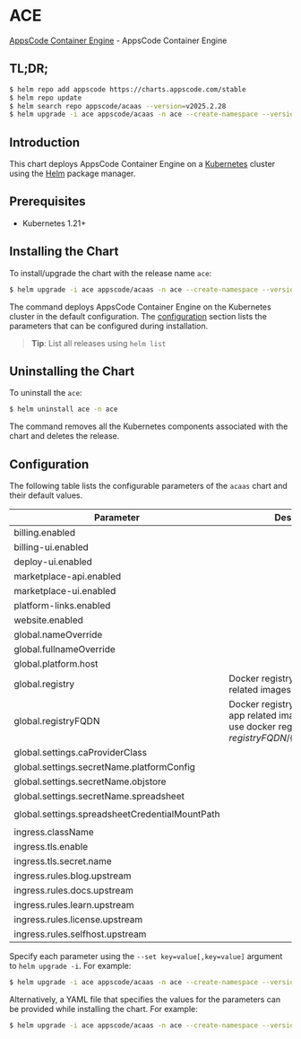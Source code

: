# ACE

[AppsCode Container Engine](https://github.com/appscode-cloud) - AppsCode Container Engine

## TL;DR;

```bash
$ helm repo add appscode https://charts.appscode.com/stable
$ helm repo update
$ helm search repo appscode/acaas --version=v2025.2.28
$ helm upgrade -i ace appscode/acaas -n ace --create-namespace --version=v2025.2.28
```

## Introduction

This chart deploys AppsCode Container Engine on a [Kubernetes](http://kubernetes.io) cluster using the [Helm](https://helm.sh) package manager.

## Prerequisites

- Kubernetes 1.21+

## Installing the Chart

To install/upgrade the chart with the release name `ace`:

```bash
$ helm upgrade -i ace appscode/acaas -n ace --create-namespace --version=v2025.2.28
```

The command deploys AppsCode Container Engine on the Kubernetes cluster in the default configuration. The [configuration](#configuration) section lists the parameters that can be configured during installation.

> **Tip**: List all releases using `helm list`

## Uninstalling the Chart

To uninstall the `ace`:

```bash
$ helm uninstall ace -n ace
```

The command removes all the Kubernetes components associated with the chart and deletes the release.

## Configuration

The following table lists the configurable parameters of the `acaas` chart and their default values.

|                   Parameter                    |                                                             Description                                                              |                   Default                    |
|------------------------------------------------|--------------------------------------------------------------------------------------------------------------------------------------|----------------------------------------------|
| billing.enabled                                |                                                                                                                                      | <code>false</code>                           |
| billing-ui.enabled                             |                                                                                                                                      | <code>false</code>                           |
| deploy-ui.enabled                              |                                                                                                                                      | <code>false</code>                           |
| marketplace-api.enabled                        |                                                                                                                                      | <code>false</code>                           |
| marketplace-ui.enabled                         |                                                                                                                                      | <code>false</code>                           |
| platform-links.enabled                         |                                                                                                                                      | <code>false</code>                           |
| website.enabled                                |                                                                                                                                      | <code>false</code>                           |
| global.nameOverride                            |                                                                                                                                      | <code>"ace"</code>                           |
| global.fullnameOverride                        |                                                                                                                                      | <code>""</code>                              |
| global.platform.host                           |                                                                                                                                      | <code>appscode.ninja</code>                  |
| global.registry                                | Docker registry used to pull app related images                                                                                      | <code>""</code>                              |
| global.registryFQDN                            | Docker registry fqdn used to pull app related images. Set this to use docker registry hosted at ${registryFQDN}/${registry}/${image} | <code>ghcr.io</code>                         |
| global.settings.caProviderClass                |                                                                                                                                      | <code>""</code>                              |
| global.settings.secretName.platformConfig      |                                                                                                                                      | <code>""</code>                              |
| global.settings.secretName.objstore            |                                                                                                                                      | <code>""</code>                              |
| global.settings.secretName.spreadsheet         |                                                                                                                                      | <code>""</code>                              |
| global.settings.spreadsheetCredentialMountPath |                                                                                                                                      | <code>"/data/marketplace-credentials"</code> |
| ingress.className                              |                                                                                                                                      | <code>"nginx-ace"</code>                     |
| ingress.tls.enable                             |                                                                                                                                      | <code>true</code>                            |
| ingress.tls.secret.name                        |                                                                                                                                      | <code>"ace-cert"</code>                      |
| ingress.rules.blog.upstream                    |                                                                                                                                      | <code>""</code>                              |
| ingress.rules.docs.upstream                    |                                                                                                                                      | <code>""</code>                              |
| ingress.rules.learn.upstream                   |                                                                                                                                      | <code>""</code>                              |
| ingress.rules.license.upstream                 |                                                                                                                                      | <code>""</code>                              |
| ingress.rules.selfhost.upstream                |                                                                                                                                      | <code>""</code>                              |


Specify each parameter using the `--set key=value[,key=value]` argument to `helm upgrade -i`. For example:

```bash
$ helm upgrade -i ace appscode/acaas -n ace --create-namespace --version=v2025.2.28 --set global.nameOverride="ace"
```

Alternatively, a YAML file that specifies the values for the parameters can be provided while
installing the chart. For example:

```bash
$ helm upgrade -i ace appscode/acaas -n ace --create-namespace --version=v2025.2.28 --values values.yaml
```
